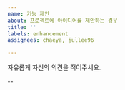 ```yaml
---
name: 기능 제안
about: 프로젝트에 아이디어를 제안하는 경우
title: ''
labels: enhancement
assignees: chaeya, jullee96

---
```


자유롭게 자신의 의견을 적어주세요.

--
